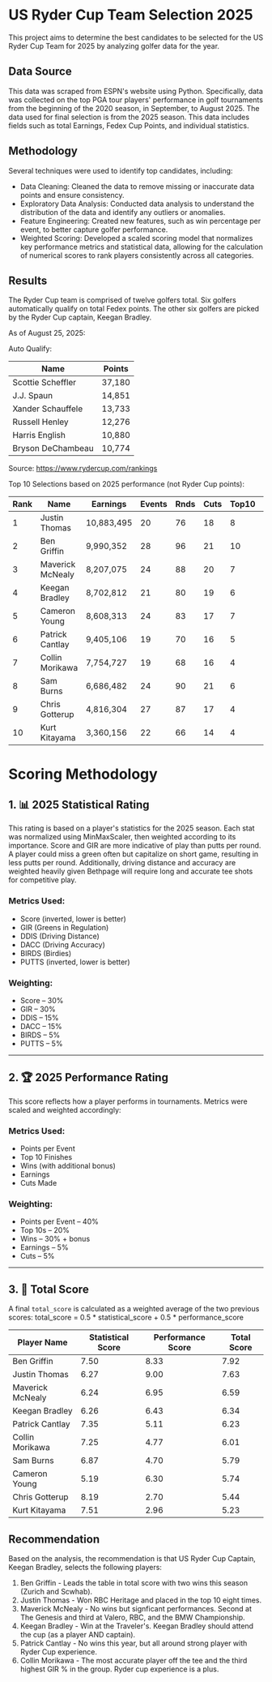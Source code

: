 # US Ryder Cup Team Selection 2025

This project aims to determine the best candidates to be selected for the US Ryder Cup Team for 2025 by analyzing golfer data for the year.

## Data Source

This data was scraped from ESPN's website using Python. Specifically, data was collected on the top PGA tour players' performance in golf tournaments from the beginning of the 2020 season, in September, to August 2025. The data used for final selection is from the 2025 season.
This data includes fields such as total Earnings, Fedex Cup Points, and individual statistics.

## Methodology

Several techniques were used to identify top candidates, including:
* Data Cleaning: Cleaned the data to remove missing or inaccurate data points and ensure consistency. 
* Exploratory Data Analysis: Conducted data analysis to understand the distribution of the data and identify any outliers or anomalies.
* Feature Engineering: Created new features, such as win percentage per event, to better capture golfer performance.
* Weighted Scoring: Developed a scaled scoring model that normalizes key performance metrics and statistical data, allowing for the calculation of numerical scores to rank players consistently across all categories.

## Results

The Ryder Cup team is comprised of twelve golfers total. Six golfers automatically qualify on total Fedex points. 
The other six golfers are picked by the Ryder Cup captain, Keegan Bradley.

As of August 25, 2025:

Auto Qualify:

| Name | Points | 
| --------------- | --------------- |
| Scottie Scheffler | 37,180 | 
| J.J. Spaun | 14,851 | 
| Xander Schauffele | 13,733 | 
| Russell Henley | 12,276 | 
| Harris English | 10,880 | 
| Bryson DeChambeau | 10,774 | 
Source: https://www.rydercup.com/rankings

Top 10 Selections based on 2025 performance (not Ryder Cup points):

| Rank | Name              | Earnings  | Events | Rnds | Cuts | Top10 | Wins | Score | DDIS  | DACC | GIR  | PUTTS | Points/Event | Top10% | Wins% |
|------|-------------------|-----------|--------|------|------|-------|------|--------|--------|------|------|--------|----------------|--------|--------|
| 1    | Justin Thomas     | 10,883,495| 20     | 76   | 18   | 8     | 1    | 69.6   | 305.2  | 54.0 | 65.5 | 1.679  | 123.85         | 40.0%  | 5.0%   |
| 2    | Ben Griffin       | 9,990,352 | 28     | 96   | 21   | 10    | 2    | 69.4   | 305.5  | 59.1 | 68.5 | 1.745  | 99.93          | 35.7%  | 7.1%   |
| 3    | Maverick McNealy  | 8,207,075 | 24     | 88   | 20   | 7     | 0    | 69.9   | 306.4  | 58.9 | 67.4 | 1.750  | 106.13         | 29.2%  | 0.0%   |
| 4    | Keegan Bradley    | 8,702,812 | 21     | 80   | 19   | 6     | 1    | 69.9   | 306.4  | 61.4 | 66.0 | 1.742  | 94.86          | 28.6%  | 4.8%   |
| 5    | Cameron Young     | 8,608,313 | 24     | 83   | 17   | 7     | 1    | 70.1   | 313.6  | 54.5 | 63.7 | 1.705  | 91.00          | 29.2%  | 4.2%   |
| 6    | Patrick Cantlay   | 9,405,106 | 19     | 70   | 16   | 5     | 0    | 69.8   | 306.1  | 59.9 | 70.0 | 1.730  | 87.42          | 26.3%  | 0.0%   |
| 7    | Collin Morikawa   | 7,754,727 | 19     | 68   | 16   | 4     | 0    | 70.0   | 296.8  | 71.0 | 68.9 | 1.745  | 87.11          | 21.1%  | 0.0%   |
| 8    | Sam Burns         | 6,686,482 | 24     | 90   | 21   | 6     | 0    | 69.6   | 307.4  | 60.7 | 66.0 | 1.711  | 77.96          | 25.0%  | 0.0%   |
| 9    | Chris Gotterup    | 4,816,304 | 27     | 87   | 17   | 4     | 1    | 69.3   | 316.9  | 54.9 | 70.4 | 1.757  | 52.37          | 14.8%  | 3.7%   |
| 10   | Kurt Kitayama     | 3,360,156 | 22     | 66   | 14   | 4     | 1    | 69.3   | 318.1  | 56.1 | 67.4 | 1.725  | 59.00          | 18.2%  | 4.5%   |


# Scoring Methodology

## 1. 📊 2025 Statistical Rating

This rating is based on a player's statistics for the 2025 season. Each stat was normalized using MinMaxScaler, then weighted according to its importance. Score and GIR are more indicative of play than putts per round. A player could miss a green often but capitalize on short game, resulting in less putts per round. Additionally, driving distance and accuracy are weighted heavily given Bethpage will require long and accurate tee shots for competitive play.

### Metrics Used:

- Score (inverted, lower is better)  
- GIR (Greens in Regulation)  
- DDIS (Driving Distance)  
- DACC (Driving Accuracy)  
- BIRDS (Birdies)  
- PUTTS (inverted, lower is better)  

### Weighting:

- Score – 30%  
- GIR – 30%  
- DDIS – 15%  
- DACC – 15%  
- BIRDS – 5%  
- PUTTS – 5%  

---

## 2. 🏆 2025 Performance Rating

This score reflects how a player performs in tournaments. Metrics were scaled and weighted accordingly:

### Metrics Used:

- Points per Event  
- Top 10 Finishes  
- Wins (with additional bonus)  
- Earnings  
- Cuts Made  

### Weighting:

- Points per Event – 40%  
- Top 10s – 20%  
- Wins – 30% + bonus  
- Earnings – 5%  
- Cuts – 5%  

---

## 3. 🧮 Total Score

A final `total_score` is calculated as a weighted average of the two previous scores:
total_score = 0.5 * statistical_score + 0.5 * performance_score


| Player Name        | Statistical Score | Performance Score | Total Score |
|--------------------|-------------------|--------------------|-------------|
| Ben Griffin        | 7.50              | 8.33               | 7.92        |
| Justin Thomas      | 6.27              | 9.00               | 7.63        |
| Maverick McNealy   | 6.24              | 6.95               | 6.59        |
| Keegan Bradley     | 6.26              | 6.43               | 6.34        |
| Patrick Cantlay    | 7.35              | 5.11               | 6.23        |
| Collin Morikawa    | 7.25              | 4.77               | 6.01        |
| Sam Burns          | 6.87              | 4.70               | 5.79        |
| Cameron Young      | 5.19              | 6.30               | 5.74        |
| Chris Gotterup     | 8.19              | 2.70               | 5.44        |
| Kurt Kitayama      | 7.51              | 2.96               | 5.23        |


## Recommendation
Based on the analysis, the recommendation is that US Ryder Cup Captain, Keegan Bradley, selects the following players:
1. Ben Griffin - Leads the table in total score with two wins this season (Zurich and Scwhab).
2. Justin Thomas - Won RBC Heritage and placed in the top 10 eight times.
3. Maverick McNealy - No wins but signficant performances. Second at The Genesis and third at Valero, RBC, and the BMW Championship.
4. Keegan Bradley - Win at the Traveler's. Keegan Bradley should attend the cup (as a player AND captain). 
5. Patrick Cantlay - No wins this year, but all around strong player with Ryder Cup experience.
6. Collin Morikawa - The most accurate player off the tee and the third highest GIR % in the group. Ryder cup experience is a plus. 
